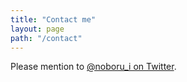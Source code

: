 ```yaml
---
title: "Contact me"
layout: page
path: "/contact"
---
```


Please mention to <a href="https://twitter.com/noboru_i" target="_blank">@noboru_i on Twitter</a>.
